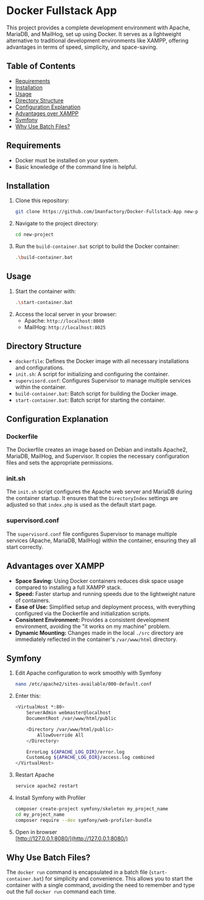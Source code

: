 # Docker Fullstack App

This project provides a complete development environment with Apache, MariaDB, and MailHog, set up using Docker. It serves as a lightweight alternative to traditional development environments like XAMPP, offering advantages in terms of speed, simplicity, and space-saving.

## Table of Contents

- [Requirements](#requirements)
- [Installation](#installation)
- [Usage](#usage)
- [Directory Structure](#directory-structure)
- [Configuration Explanation](#configuration-explanation)
- [Advantages over XAMPP](#advantages-over-xampp)
- [Symfony](#symfony)
- [Why Use Batch Files?](#why-use-batch-files)

## Requirements

- Docker must be installed on your system.
- Basic knowledge of the command line is helpful.

## Installation

1. Clone this repository:
    ```bash
    git clone https://github.com/1manfactory/Docker-Fullstack-App new-project
    ```
2. Navigate to the project directory:
    ```bash
    cd new-project
    ```
3. Run the `build-container.bat` script to build the Docker container:
    ```bash
    .\build-container.bat
    ```

## Usage

1. Start the container with:
    ```bash
    .\start-container.bat
    ```
2. Access the local server in your browser:
    - Apache: `http://localhost:8080`
    - MailHog: `http://localhost:8025`

## Directory Structure

- `dockerfile`: Defines the Docker image with all necessary installations and configurations.
- `init.sh`: A script for initializing and configuring the container.
- `supervisord.conf`: Configures Supervisor to manage multiple services within the container.
- `build-container.bat`: Batch script for building the Docker image.
- `start-container.bat`: Batch script for starting the container.

## Configuration Explanation

### Dockerfile

The Dockerfile creates an image based on Debian and installs Apache2, MariaDB, MailHog, and Supervisor. It copies the necessary configuration files and sets the appropriate permissions.

### init.sh

The `init.sh` script configures the Apache web server and MariaDB during the container startup. It ensures that the `DirectoryIndex` settings are adjusted so that `index.php` is used as the default start page.

### supervisord.conf

The `supervisord.conf` file configures Supervisor to manage multiple services (Apache, MariaDB, MailHog) within the container, ensuring they all start correctly.

## Advantages over XAMPP

- **Space Saving:** Using Docker containers reduces disk space usage compared to installing a full XAMPP stack.
- **Speed:** Faster startup and running speeds due to the lightweight nature of containers.
- **Ease of Use:** Simplified setup and deployment process, with everything configured via the Dockerfile and initialization scripts.
- **Consistent Environment:** Provides a consistent development environment, avoiding the "it works on my machine" problem.
- **Dynamic Mounting:** Changes made in the local `./src` directory are immediately reflected in the container's `/var/www/html` directory.

## Symfony

1. Edit Apache configuration to work smoothly with Symfony
    ```bash
    nano /etc/apache2/sites-available/000-default.conf
    ```
2. Enter this:
    ```bash
    <VirtualHost *:80>
        ServerAdmin webmaster@localhost
        DocumentRoot /var/www/html/public

        <Directory /var/www/html/public>
            AllowOverride All
        </Directory>

        ErrorLog ${APACHE_LOG_DIR}/error.log
        CustomLog ${APACHE_LOG_DIR}/access.log combined
	</VirtualHost>
	```
3. Restart Apache
    ```bash
    service apache2 restart
    ```
4. Install Symfony with Profiler
    ```bash
	composer create-project symfony/skeleton my_project_name
	cd my_project_name
	composer require --dev symfony/web-profiler-bundle
    ```
5. Open in browser\
	[http://127.0.0.1:8080/](http://127.0.0.1:8080/)

## Why Use Batch Files?

The `docker run` command is encapsulated in a batch file (`start-container.bat`) for simplicity and convenience. This allows you to start the container with a single command, avoiding the need to remember and type out the full `docker run` command each time.
